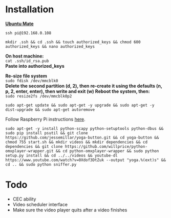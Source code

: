 # Installation
**[Ubuntu Mate](https://ubuntu-mate.org/raspberry-pi/)**  

`ssh pi@192.168.0.108`  

`mkdir .ssh && cd .ssh && touch authorized_keys && chmod 600 authorized_keys && nano authorized_keys`  

**On host machine:**  
`cat .ssh/id_rsa.pub`  
**Paste into authorized_keys**  

**Re-size file system**  
`sudo fdisk /dev/mmcblk0`  
**Delete the second partition (d, 2), then re-create it using the defaults (n, p, 2, enter, enter), then write and exit (w)**
**Reboot the system, then:**  
`sudo resize2fs /dev/mmcblk0p2`  

`sudo apt-get update && sudo apt-get -y upgrade && sudo apt-get -y dist-upgrade && sudo apt-get autoremove`  

Follow Raspberry Pi instructions [here](https://github.com/Pulse-Eight/libcec).  

`sudo apt-get -y install python-scapy python-setuptools python-dbus && sudo pip install psutil && git clone https://github.com/jessemillar/yoga-button.git && cd yoga-button && chmod 755 start.sh && mkdir videos && mkdir dependencies && cd dependencies && git clone https://github.com/willprice/python-omxplayer-wrapper.git && cd python-omxplayer-wrapper && sudo python setup.py install && cd ../../videos && youtube-dl https://www.youtube.com/watch?v=0Xdof3DtZuk --output "yoga.%(ext)s" && cd .. && sudo python sniffer.py`  



# Todo
- CEC ability
- Video scheduler interface
- Make sure the video player quits after a video finishes
